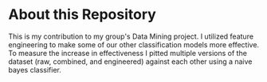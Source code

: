 # About this Repository

This is my contribution to my group's Data Mining project. I utilized feature engineering to make some of our other classification models more effective. To measure the increase in effectiveness I pitted multiple versions of the dataset (raw, combined, and engineered) against each other using a naive bayes classifier.
